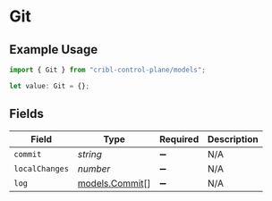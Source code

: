 # Git

## Example Usage

```typescript
import { Git } from "cribl-control-plane/models";

let value: Git = {};
```

## Fields

| Field                                  | Type                                   | Required                               | Description                            |
| -------------------------------------- | -------------------------------------- | -------------------------------------- | -------------------------------------- |
| `commit`                               | *string*                               | :heavy_minus_sign:                     | N/A                                    |
| `localChanges`                         | *number*                               | :heavy_minus_sign:                     | N/A                                    |
| `log`                                  | [models.Commit](../models/commit.md)[] | :heavy_minus_sign:                     | N/A                                    |